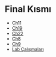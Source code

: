 # Final Kısmı

<!--Index-->

- [Ch11](./Ch11.pdf)
- [Ch19](./Ch19.pdf)
- [Ch22](./Ch22.pdf)
- [Ch8](./Ch8.pdf)
- [Ch9](./Ch9.pdf)
- [Lab Çalışmaları](./Lab%20%C3%87al%C4%B1%C5%9Fmalar%C4%B1.pdf)

<!--Index-->
